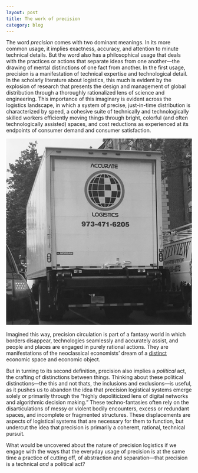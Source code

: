 ```yaml
---
layout: post
title: The work of precision
category: blog
---
```


The word *precision* comes with two dominant meanings. In its more common usage, it implies exactness, accuracy, and attention to minute technical details. But the word also has a philosophical usage that deals with the practices or actions that separate ideas from one another—the drawing of mental distinctions of one fact from another. In the first usage, precision is a manifestation of technical expertise and technological detail. In the scholarly literature about logistics, this much is evident by the explosion of research that presents the design and management of global distribution through a thoroughly rationalized lens of science and engineering. This importance of this imaginary is evident across the logistics landscape, in which a system of precise, just-in-time distribution is characterized by speed, a cohesive suite of technically and technologically skilled workers efficiently moving things through bright, colorful (and often technologically assisted) spaces, and cost reductions as experienced at its endpoints of consumer demand and consumer satisfaction.

![Accuracy](/img/accuracy.jpg)

Imagined this way, precision circulation is part of a fantasy world in which borders disappear, technologies seamlessly and accurately assist, and people and places are engaged in purely rational actions. They are manifestations of the neoclassical economists’ dream of a [distinct](http://www.sciencedirect.com/science/article/pii/S0016718506001904) economic space and economic object.

But in turning to its second definition, precision also implies a *political* act, the crafting of distinctions between things. Thinking about these political distinctions—the this and not thats, the inclusions and exclusions—is useful, as it pushes us to abandon the idea that precision logistical systems emerge solely or primarily through the “highly depoliticized lens of digital networks and algorithmic decision making.” These techno-fantasies often rely on the disarticulations of messy or violent bodily encounters, excess or redundant spaces, and incomplete or fragmented structures. These displacements are aspects of logistical systems that are necessary for them to function, but undercut the idea that precision is primarily a coherent, rational, technical pursuit.

What would be uncovered about the nature of precision logistics if we engage with the ways that the everyday usage of precision is at the same time a practice of cutting off, of abstraction and separation—that precision is a technical *and* a political act?
